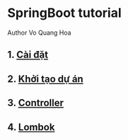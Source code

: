# SpringBoot tutorial
Author Vo Quang Hoa

## 1. [Cài đặt](Setup.md)
## 2. [Khởi tạo dự án](Init.md)
## 3. [Controller](Controllers.md)
## 4. [Lombok](Lombok.md)